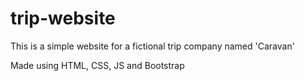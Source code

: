 # trip-website
This is a simple website for a fictional trip company named 'Caravan'

Made using HTML, CSS, JS and Bootstrap
